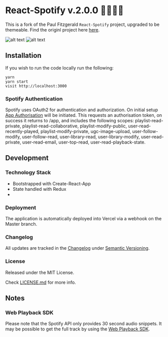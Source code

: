 # React-Spotify v.2.0.0 🎺🎸🎻🎤

This is a fork of the Paul Fitzgerald `React-Spotify` project, upgraded to be themeable. Find the originl project here [here](http://pau1fitz.github.io/react-spotify).

![alt text](https://github.com/ianhuet/react-spotify/blob/master/songs.png "Song")
![alt text](https://github.com/ianhuet/react-spotify/blob/master/browser.png "Browse")




## Installation
If you wish to run the code locally run the following:

```
yarn
yarn start
visit http://localhost:3000
```

### Spotify Authentication
Spotify uses OAuth2 for authentication and authorization. On initial setup [App Authorisation](https://developer.spotify.com/documentation/general/guides/authorization-guide/) will be initiated. This requests an authorisation token, on success it returns to /app, and includes the following scopes: playlist-read-private, playlist-read-collaborative, playlist-modify-public, user-read-recently-played, playlist-modify-private, ugc-image-upload, user-follow-modify, user-follow-read, user-library-read, user-library-modify, user-read-private, user-read-email, user-top-read, user-read-playback-state.


## Development

### Technology Stack
- Bootstrapped with Create-React-App
- State handled with Redux
- 

### Deployment
The application is automatically deployed into Vercel via a webhook on the Master branch.

### Changelog
All updates are tracked in the [Changelog](https://github.com/ianhuet/react-spotify/blob/master/CHANGELOG.md) under [Semantic Versioning](https://semver.org/).


### License

Released under the MIT License. 

Check [LICENSE.md](https://github.com/ianhuet/react-spotify/blob/master/LICENSE) for more info.


## Notes

### Web Playback SDK
Please note that the Spotify API only provides 30 second audio snippets. It may be possible to get the full track by using the [Web Playback SDK](https://beta.developer.spotify.com/documentation/web-playback-sdk/).
